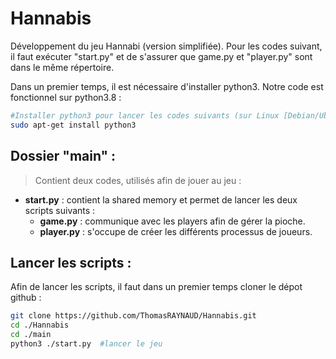 # Hannabis

Développement du jeu Hannabi (version simplifiée). 
Pour les codes suivant, il faut exécuter "start.py" et de s'assurer que game.py et "player.py" sont dans le même répertoire.

Dans un premier temps, il est nécessaire d'installer python3. Notre code est fonctionnel sur python3.8 :

```bash
#Installer python3 pour lancer les codes suivants (sur Linux [Debian/Ubuntu]) :
sudo apt-get install python3
```

## Dossier "main" :
> Contient deux codes, utilisés afin de jouer au jeu :
- **start.py** : contient la shared memory et permet de lancer les deux scripts suivants :
  - **game.py** : communique avec les players afin de gérer la pioche.
  - **player.py** : s'occupe de créer les différents processus de joueurs.

## Lancer les scripts : 
Afin de lancer les scripts, il faut dans un premier temps cloner le dépot github : 
```bash
git clone https://github.com/ThomasRAYNAUD/Hannabis.git
cd ./Hannabis
cd ./main
python3 ./start.py  #lancer le jeu
```
